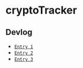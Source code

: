 # cryptoTracker
 



## Devlog

- [`Entry 1`](cryptoTracker%20devlog%20entry1.md)
- [`Entry 2`](cryptoTracker%20devlog%20entry2.md)
- [`Entry 3`](cryptoTracker%20devlog%20entry3.md)